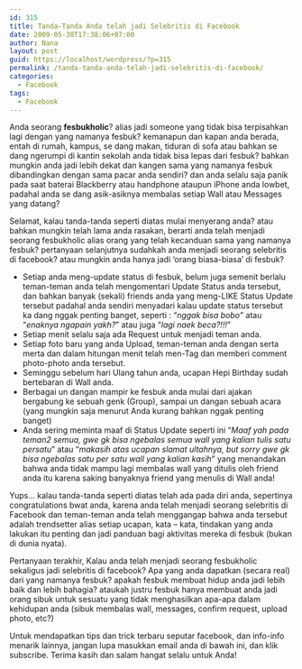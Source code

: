 ```yaml
---
id: 315
title: Tanda-Tanda Anda telah jadi Selebritis di Facebook
date: 2009-05-30T17:38:06+07:00
author: Nana
layout: post
guid: https://localhost/wordpress/?p=315
permalink: /tanda-tanda-anda-telah-jadi-selebritis-di-facebook/
categories:
  - Facebook
tags:
  - Facebook
---
```

<div>
  <p>
    Anda seorang <strong>fesbukholic</strong>? alias jadi someone yang tidak bisa terpisahkan lagi dengan yang namanya fesbuk? kemanapun dan kapan anda berada, entah di rumah, kampus, se dang makan, tiduran di sofa atau bahkan se dang ngerumpi di kantin sekolah anda tidak bisa lepas dari fesbuk? bahkan mungkin anda jadi lebih dekat dan kangen sama yang namanya fesbuk dibandingkan dengan sama pacar anda sendiri? dan anda selalu saja panik pada saat baterai Blackberry atau handphone ataupun iPhone anda lowbet, padahal anda se dang asik-asiknya membalas setiap Wall atau Messages yang datang?
  </p>
  
  <p>
    Selamat, kalau tanda-tanda seperti diatas mulai menyerang anda? atau bahkan mungkin telah lama anda rasakan, berarti anda telah menjadi seorang fesbukholic alias orang yang telah kecanduan sama yang namanya fesbuk? pertanyaan selanjutnya sudahkah anda menjadi seorang selebritis di facebook? atau mungkin anda hanya jadi ‘orang biasa-biasa’ di fesbuk?
  </p>
  
  <p>
    <!--more-->
  </p>
  
  <ul>
    <li>
      Setiap anda meng-update status di fesbuk, belum juga semenit berlalu teman-teman anda telah mengomentari Update Status anda tersebut, dan bahkan banyak (sekali) friends anda yang meng-LIKE Status Update tersebut padahal anda sendiri menyadari kalau update status tersebut ka dang nggak penting banget, seperti : “<em>nggak bisa bobo”</em> atau “<em>enaknya ngapain yakh?</em>” atau juga “<em>lagi naek beca?!!!</em>”
    </li>
    <li>
      Setiap menit selalu saja ada Request untuk menjadi teman anda.
    </li>
    <li>
      Setiap foto baru yang anda Upload, teman-teman anda dengan serta merta dan dalam hitungan menit telah men-Tag dan memberi comment photo-photo anda tersebut.
    </li>
    <li>
      Seminggu sebelum hari Ulang tahun anda, ucapan Hepi Birthday sudah bertebaran di Wall anda.
    </li>
    <li>
      Berbagai un dangan mampir ke fesbuk anda mulai dari ajakan bergabung ke sebuah genk (Group), sampai un dangan sebuah acara (yang mungkin saja menurut Anda kurang bahkan nggak penting banget)
    </li>
    <li>
      Anda sering meminta maaf di Status Update seperti ini “<em>Maaf yah pada teman2 semua, gwe gk bisa ngebalas semua wall yang kalian tulis satu persatu</em>” atau “<em>makasih atas ucapan slamat ultahnya, but sorry gwe gk bisa ngebalas satu per satu wall yang kalian kasih</em>” yang menandakan bahwa anda tidak mampu lagi membalas wall yang ditulis oleh friend anda itu karena saking banyaknya friend yang menulis di Wall anda!
    </li>
  </ul>
  
  <p>
    Yups… kalau tanda-tanda seperti diatas telah ada pada diri anda, sepertinya congratulations bwat anda, karena anda telah menjadi seorang selebritis di Facebook dan teman-teman anda telah menggangap bahwa anda tersebut adalah trendsetter alias setiap ucapan, kata – kata, tindakan yang anda lakukan itu penting dan jadi panduan bagi aktivitas mereka di fesbuk (bukan di dunia nyata).
  </p>
  
  <p>
    Pertanyaan terakhir, Kalau anda telah menjadi seorang fesbukholic sekaligus jadi selebritis di facebook? Apa yang anda dapatkan (secara real) dari yang namanya fesbuk? apakah fesbuk membuat hidup anda jadi lebih baik dan lebih bahagia? ataukah justru fesbuk hanya membuat anda jadi orang sibuk untuk sesuatu yang tidak menghasilkan apa-apa dalam kehidupan anda (sibuk membalas wall, messages, confirm request, upload photo, etc?)
  </p>
  
  <p>
    Untuk mendapatkan tips dan trick terbaru seputar facebook, dan info-info menarik lainnya, jangan lupa masukkan email anda di bawah ini, dan klik subscribe. Terima kasih dan salam hangat selalu untuk Anda!
  </p>
  
  <p>
     
  </p></p>
</div>